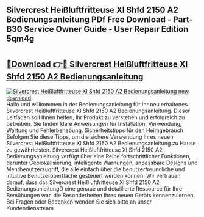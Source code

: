 ## Silvercrest Heißluftfritteuse Xl Shfd 2150 A2 Bedienungsanleitung PDf Free Download - Part-B30 Service Owner Guide - User Repair Edition 5qm4g

# <h2><a href="http://df4v5p.blite.top/?on=Silvercrest+Hei%c3%9fluftfritteuse+Xl+Shfd+2150+A2+Bedienungsanleitung">🔗Download 👉🔴 Silvercrest Heißluftfritteuse Xl Shfd 2150 A2 Bedienungsanleitung</a></h2>

[![Silvercrest Heißluftfritteuse Xl Shfd 2150 A2 Bedienungsanleitung new download](https://i.imgur.com/lujVjoI.png)](http://df4v5p.blite.top/?on=Silvercrest+Hei%c3%9fluftfritteuse+Xl+Shfd+2150+A2+Bedienungsanleitung)
Hallo und willkommen in der Bedienungsanleitung für Ihr neu erhaltenes Silvercrest Heißluftfritteuse Xl Shfd 2150 A2 Bedienungsanleitung. Dieser Leitfaden soll Ihnen helfen, Ihr Produkt zu verstehen und erfolgreich zu betreiben. Sie finden klare Anweisungen für Installation, Verwendung, Wartung und Fehlerbehebung. Sicherheitstipps für den Heimgebrauch Befolgen Sie diese Tipps, um die sichere Verwendung Ihres neuen Silvercrest Heißluftfritteuse Xl Shfd 2150 A2 Bedienungsanleitung zu Hause zu gewährleisten. Silvercrest Heißluftfritteuse Xl Shfd 2150 A2 Bedienungsanleitung verfügt über eine Reihe fortschrittlicher Funktionen, darunter Geolokalisierung, intelligente Warnungen, anpassbare Designs und Mehrbenutzerzugriff, die alle einfach über die benutzerfreundliche und intuitive Benutzeroberfläche gesteuert werden können. Wir vertrauen darauf, dass das Silvercrest Heißluftfritteuse Xl Shfd 2150 A2 BedienungsanleitungD eine genaue und detaillierte Ressource für Ihre Bemühungen war, die Besonderheiten Ihres neuen Geräts kennenzulernen. Bei Fragen oder Bedenken wenden Sie sich bitte an unser Kundendienstteam.
